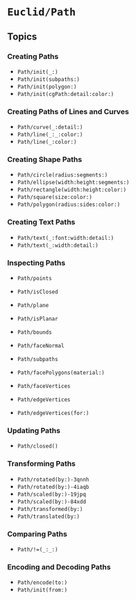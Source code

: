 # ``Euclid/Path``

## Topics 

### Creating Paths

- ``Path/init(_:)``
- ``Path/init(subpaths:)``
- ``Path/init(polygon:)``
- ``Path/init(cgPath:detail:color:)``

### Creating Paths of Lines and Curves

- ``Path/curve(_:detail:)``
- ``Path/line(_:_:color:)``
- ``Path/line(_:color:)``

### Creating Shape Paths

- ``Path/circle(radius:segments:)``
- ``Path/ellipse(width:height:segments:)``
- ``Path/rectangle(width:height:color:)``
- ``Path/square(size:color:)``
- ``Path/polygon(radius:sides:color:)``

### Creating Text Paths

- ``Path/text(_:font:width:detail:)``
- ``Path/text(_:width:detail:)``

### Inspecting Paths

- ``Path/points``
- ``Path/isClosed``
- ``Path/plane``

- ``Path/isPlanar``
- ``Path/bounds``
- ``Path/faceNormal``
- ``Path/subpaths``

- ``Path/facePolygons(material:)``
- ``Path/faceVertices``
- ``Path/edgeVertices``
- ``Path/edgeVertices(for:)``

### Updating Paths

- ``Path/closed()``

### Transforming Paths

- ``Path/rotated(by:)-3qnnh``
- ``Path/rotated(by:)-4iaqb``
- ``Path/scaled(by:)-19jpq``
- ``Path/scaled(by:)-84xdd``
- ``Path/transformed(by:)``
- ``Path/translated(by:)``

### Comparing Paths

- ``Path/!=(_:_:)``

### Encoding and Decoding Paths

- ``Path/encode(to:)``
- ``Path/init(from:)``
